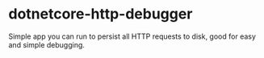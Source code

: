 # dotnetcore-http-debugger
Simple app you can run to persist all HTTP requests to disk, good for easy and simple debugging.
